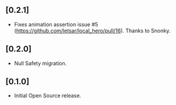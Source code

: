 ## [0.2.1]
- Fixes animation assertion issue #5 (https://github.com/letsar/local_hero/pull/16). Thanks to Snonky.

## [0.2.0]
- Null Safety migration.

## [0.1.0]
- Initial Open Source release.